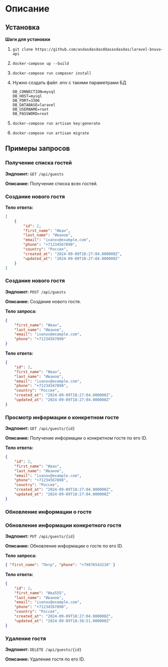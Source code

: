 # Описание

## Установка

**Шаги для установки**

1. ```
   git clone https://github.com/asdasdasdasddasasdasdas/laravel-bnuvo-api
   ```
2. ```
   docker-compose up --build
   ```
3. ```
   docker-compose run composer install
   ```
4. Нужно создать файл .env с такими параметрами БД

    ```
    DB_CONNECTION=mysql
    DB_HOST=mysql
    DB_PORT=3306
    DB_DATABASE=laravel
    DB_USERNAME=root
    DB_PASSWORD=root

    ```

5. ```
   docker-compose run artisan key:generate
   ```
6. ```
   docker-compose run artisan migrate
   ```

## Примеры запросов

### Получение списка гостей

**Эндпоинт:** `GET /api/guests`

**Описание:** Получение списка всех гостей.

### Создание нового гостя

**Тело ответа:**

```json
[
    {
        "id": 2,
        "first_name": "Иван",
        "last_name": "Иванов",
        "email": "ivanov@example.com",
        "phone": "+71234567890",
        "country": "Россия",
        "created_at": "2024-09-09T18:27:04.000000Z",
        "updated_at": "2024-09-09T18:27:04.000000Z"
    }
]
```

### Создание нового гостя

**Эндпоинт:** `POST /api/guests`

**Описание:** Создание нового гостя.

**Тело запроса:**

```json
{
    "first_name": "Иван",
    "last_name": "Иванов",
    "email": "ivanov@example.com",
    "phone": "+71234567890"
}
```

**Тело ответа:**

```json
{
    "id": 2,
    "first_name": "Иван",
    "last_name": "Иванов",
    "email": "ivanov@example.com",
    "phone": "+71234567890",
    "country": "Россия",
    "created_at": "2024-09-09T18:27:04.000000Z",
    "updated_at": "2024-09-09T18:27:04.000000Z"
}
```

### Просмотр информации о конкретном госте

**Эндпоинт:** `GET /api/guests/{id}`

**Описание:** Получение информации о конкретном госте по его ID.

**Тело ответа:**

```json
{
    "id": 2,
    "first_name": "Иван",
    "last_name": "Иванов",
    "email": "ivanov@example.com",
    "phone": "+71234567890",
    "country": "Россия",
    "created_at": "2024-09-09T18:27:04.000000Z",
    "updated_at": "2024-09-09T18:27:04.000000Z"
}
```

### Обновление информации о госте

### Обновление информации конкретного гостя

**Эндпоинт:** `PUT /api/guests/{id}`

**Описание:** Обновление информации о госте по его ID.

**Тело запроса:**

```json
{ "first_name": "Петр", "phone": "+79876543210" }
```

**Тело ответа:**

```json
{
    "id": 2,
    "first_name": "Ива555",
    "last_name": "Иванов",
    "email": "ivanov@example.com",
    "phone": "+71234567890",
    "country": "Россия",
    "created_at": "2024-09-09T18:27:04.000000Z",
    "updated_at": "2024-09-09T18:38:51.000000Z"
}
```

### Удаление гостя

**Эндпоинт:** `DELETE /api/guests/{id}`

**Описание:** Удаление гостя по его ID.
